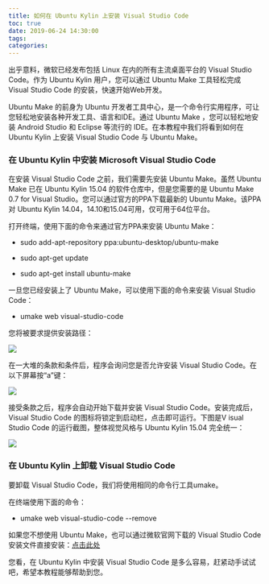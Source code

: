 ```yaml
---
title: 如何在 Ubuntu Kylin 上安装 Visual Studio Code
toc: true
date: 2019-06-24 14:30:00
tags:
categories:
---
```


出乎意料，微软已经发布包括 Linux 在内的所有主流桌面平台的 Visual Studio Code。作为 Ubuntu Kylin 用户，您可以通过 Ubuntu Make 工具轻松完成 Visual Studio Code 的安装，快速开始Web开发。

Ubuntu Make 的前身为 Ubuntu 开发者工具中心，是一个命令行实用程序，可让您轻松地安装各种开发工具、语言和IDE。通过 Ubuntu Make ，您可以轻松地安装 Android Studio 和 Eclipse 等流行的 IDE。在本教程中我们将看到如何在 Ubuntu Kylin 上安装 Visual Studio Code 与 Ubuntu Make。

### 在 Ubuntu Kylin 中安装 Microsoft Visual Studio Code

在安装 Visual Studio Code 之前，我们需要先安装 Ubuntu Make。虽然 Ubuntu Make 已在 Ubuntu Kylin 15.04 的软件仓库中，但是您需要的是 Ubuntu Make 0.7 for Visual Studio。您可以通过官方的PPA下载最新的 Ubuntu Make。该PPA对 Ubuntu Kylin 14.04，14.10和15.04可用，仅可用于64位平台。

打开终端，使用下面的命令来通过官方PPA来安装 Ubuntu Make：

 * sudo add-apt-repository ppa:ubuntu-desktop/ubuntu-make

 * sudo apt-get update

 * sudo apt-get install ubuntu-make

一旦您已经安装上了 Ubuntu Make，可以使用下面的命令来安装 Visual Studio Code：

 * umake web visual-studio-code

您将被要求提供安装路径：

![](https://www.ubuntukylin.com/upload/images/stu1.png)

在一大堆的条款和条件后，程序会询问您是否允许安装 Visual Studio Code。在以下屏幕按“a”键：

![](https://www.ubuntukylin.com/upload/images/st2.png)

接受条款之后，程序会自动开始下载并安装 Visual Studio Code。安装完成后，Visual Studio Code 的图标将锁定到启动栏，点击即可运行。下图是V isual Studio Code 的运行截图，整体视觉风格与 Ubuntu Kylin 15.04 完全统一：

![](https://www.ubuntukylin.com/upload/images/st2.png)

### 在 Ubuntu Kylin 上卸载 Visual Studio Code

要卸载 Visual Studio Code，我们将使用相同的命令行工具umake。

在终端使用下面的命令：

 * umake web visual-studio-code --remove

如果您不想使用 Ubuntu Make，也可以通过微软官网下载的 Visual Studio Code 安装文件直接安装：[点击此处](https://code.visualstudio.com/Download)

您看，在 Ubuntu Kylin 中安装 Visual Studio Code 是多么容易，赶紧动手试试吧，希望本教程能够帮助到您。

 
